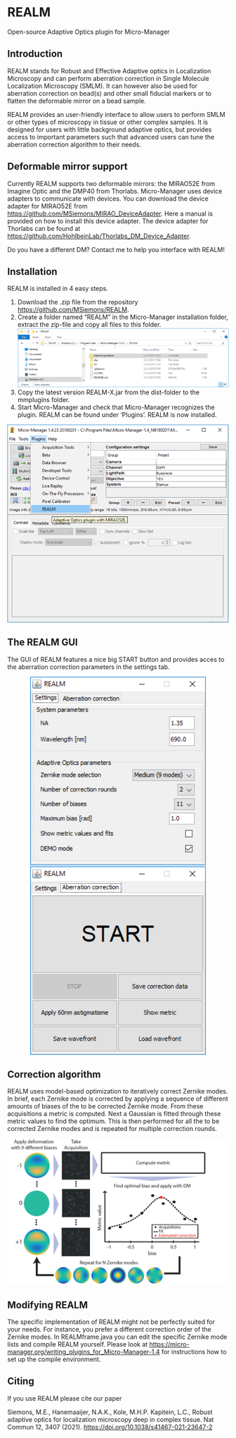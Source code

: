 # REALM
Open-source Adaptive Optics plugin for Micro-Manager

## Introduction
REALM stands for Robust and Effective Adaptive optics in Localization Microscopy and can perform aberration correction in Single Molecule Localization Microscopy (SMLM). It can however also be used for aberration correction on bead(s) and other small fiducial markers or to flatten the deformable mirror on a bead sample.

REALM provides an user-friendly interface to allow users to perform SMLM or other types of microscopy in tissue or other complex samples. It is designed for users with little background adaptive optics, but provides access to important parameters such that advanced users can tune the aberration correction algorithm to their needs.

## Deformable mirror support
Currently REALM supports two deformable mirrors: the MIRAO52E from Imagine Optic and the DMP40 from Thorlabs. Micro-Manager uses device adapters to communicate with devices. You can download the device adapter for MIRAO52E from https://github.com/MSiemons/MIRAO_DeviceAdapter. Here a manual is provided on how to install this device adapter. The device adapter for Thorlabs can be found at https://github.com/HohlbeinLab/Thorlabs_DM_Device_Adapter.

Do you have a different DM? Contact me to help you interface with REALM!


## Installation
REALM is installed in 4 easy steps. 
  1.	Download the .zip file from the repository https://github.com/MSiemons/REALM.
  2.	Create a folder named “REALM” in the Micro-Manager installation folder, extract the zip-file and copy all files to this folder.
  ![Alt text](/img/REALMfolder.png?raw=true)
  3.	Copy the latest version REALM-X.jar from the dist-folder to the mmplugins folder.
  4.	Start Micro-Manager and check that Micro-Manager recognizes the plugin. REALM can be found under ‘Plugins’. REALM is now installed.
  <div align="center">
    <img src="/img/PluginTab.PNG" width="600px"</img> 
</div>

## The REALM GUI
The GUI of REALM features a nice big START button and provides acces to the aberration correction parameters in the settings tab.
<div align="center">
    <img src="/img/GUIsettings.png" width="400px"</img>
    <img src="/img/GUIaberrationcorrection.png" width="400px"</img> 
</div>

## Correction algorithm
REALM uses model-based optimization to iteratively correct Zernike modes. In brief, each Zernike mode is corrected by applying a sequence of different amounts of biases of the to be corrected Zernike mode. From these acquisitions a metric is computed. Next a Gaussian is fitted through these metric values to find the optimum. This is then performed for all the to be corrected Zernike modes and is repeated for multiple correction rounds.
   <div align="center">
    <img src="/img/AberrationCorrectionMethod.png" width="800px"</img> 
</div>

## Modifying REALM
The specific implementation of REALM might not be perfectly suited for your needs. For instance, you prefer a different correction order of the Zernike modes. In REALMframe.java you can edit the specific Zernike mode lists and compile REALM yourself. Please look at https://micro-manager.org/writing_plugins_for_Micro-Manager-1.4 for instructions how to set up the compile environment.


##  Citing
If you use REALM please cite our paper

Siemons, M.E., Hanemaaijer, N.A.K., Kole, M.H.P. Kapitein, L.C., Robust adaptive optics for localization microscopy deep in complex tissue. Nat Commun 12, 3407 (2021). https://doi.org/10.1038/s41467-021-23647-2
